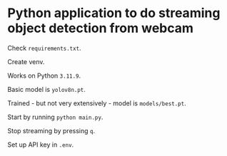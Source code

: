 # Python application to do streaming object detection from webcam

Check `requirements.txt`.

Create venv.

Works on Python `3.11.9`.

Basic model is `yolov8n.pt`.

Trained - but not very extensively - model is `models/best.pt`.

Start by running `python main.py`.

Stop streaming by pressing `q`.

Set up API key in `.env`.

